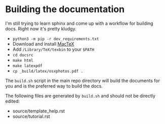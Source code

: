 # Building the documentation

I'm still trying to learn sphinx and come up with a workflow for building docs.  Right now it's pretty kludgy.

- `python3 -m pip -r dev_requirements.txt`
- Download and install [MacTeX](https://tug.org/mactex/)
- Add `/Library/TeX/texbin` to your `$PATH`
- `cd docsrc`
- `make html`
- `make latexpdf`
- `cp _build/latex/osxphotos.pdf .`

The `build.sh` script in the main repo directory will build the documents for you and is the preferred way to build the docs.

The following files are generated by `build.sh` and should not be directly edited:

- source/template_help.rst
- source/tutorial.rst
